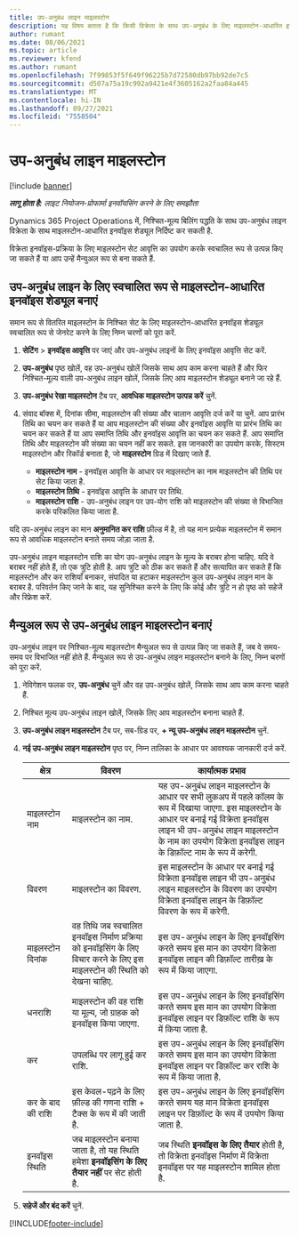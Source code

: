 ```yaml
---
title: उप-अनुबंध लाइन माइलस्टोन
description: यह विषय बताता है कि किसी विक्रेता के साथ उप-अनुबंध के लिए माइलस्टोन-आधारित इनवॉइस शेड्यूल कैसे बनाया और बनाए रखा जाए.
author: rumant
ms.date: 08/06/2021
ms.topic: article
ms.reviewer: kfend
ms.author: rumant
ms.openlocfilehash: 7f99853f5f649f96225b7d72580db97bb92de7c5
ms.sourcegitcommit: d507a75a19c992a9421e4f3605162a2faa84a445
ms.translationtype: MT
ms.contentlocale: hi-IN
ms.lasthandoff: 09/27/2021
ms.locfileid: "7558504"
---
```

# <a name="subcontract-line-milestones"></a>उप-अनुबंध लाइन माइलस्टोन

[!include [banner](../../includes/dataverse-preview.md)]

_**लागू होता है:** लाइट नियोजन-प्रोफार्मा इनवॉयसिंग करने के लिए समझौता_

Dynamics 365 Project Operations में, निश्चित-मूल्य बिलिंग पद्धति के साथ उप-अनुबंध लाइन विक्रेता के साथ माइलस्टोन-आधारित इनवॉइस शेड्यूल निर्दिष्ट कर सकती है.

विक्रेता इनवॉइस-प्रक्रिया के लिए माइलस्टोन सेट आवृत्ति का उपयोग करके स्वचालित रूप से उत्पन्न किए जा सकते हैं या आप उन्हें मैन्युअल रूप से बना सकते हैं.

## <a name="automatically-create-a-milestone-based-invoice-schedule-for-a-subcontract-line"></a>उप-अनुबंध लाइन के लिए स्वचालित रूप से माइलस्टोन-आधारित इनवॉइस शेड्यूल बनाएं

समान रूप से वितरित माइलस्टोन के निश्चित सेट के लिए माइलस्टोन-आधारित इनवॉइस शेड्यूल स्वचालित रूप से जेनरेट करने के लिए निम्न चरणों को पूरा करें.

1. **सेटिंग** > **इनवॉइस आवृत्ति** पर जाएं और उप-अनुबंध लाइनों के लिए इनवॉइस आवृत्ति सेट करें.
2. **उप-अनुबंध** पृष्ठ खोलें, वह उप-अनुबंध खोलें जिसके साथ आप काम करना चाहते हैं और फिर निश्चित-मूल्य वाली उप-अनुबंध लाइन खोलें, जिसके लिए आप माइलस्टोन शेड्यूल बनाने जा रहे हैं.
3. **उप-अनुबंध रेखा माइलस्टोन** टैब पर, **आवधिक माइलस्टोन उत्पन्न करें** चुनें.
4. संवाद बॉक्स में, दिनांक सीमा, माइलस्टोन की संख्या और चालान आवृत्ति दर्ज करें या चुनें. आप प्रारंभ तिथि का चयन कर सकते हैं या आप माइलस्टोन की संख्या और इनवॉइस आवृत्ति या प्रारंभ तिथि का चयन कर सकते हैं या आप समाप्ति तिथि और इनवॉइस आवृत्ति का चयन कर सकते हैं. आप समाप्ति तिथि और माइलस्टोन की संख्या का चयन नहीं कर सकते.
इस जानकारी का उपयोग करके, सिस्टम माइलस्टोन और रिकॉर्ड बनाता है, जो **माइलस्टोन** ग्रिड में दिखाए जाते हैं.

   - **माइलस्टोन नाम** - इनवॉइस आवृत्ति के आधार पर माइलस्टोन का नाम माइलस्टोन की तिथि पर सेट किया जाता है.
   - **माइलस्टोन तिथि** - इनवॉइस आवृत्ति के आधार पर तिथि.
   - **माइलस्टोन राशि** - उप-अनुबंध लाइन पर उप-योग राशि को माइलस्टोन की संख्या से विभाजित करके परिकलित किया जाता है.

यदि उप-अनुबंध लाइन का मान **अनुमानित कर राशि** फ़ील्ड में है, तो यह मान प्रत्येक माइलस्टोन में समान रूप से आवधिक माइलस्टोन बनाते समय जोड़ा जाता है.

उप-अनुबंध लाइन माइलस्टोन राशि का योग उप-अनुबंध लाइन के मूल्य के बराबर होना चाहिए. यदि वे बराबर नहीं होते हैं, तो एक त्रुटि होती है. आप त्रुटि को ठीक कर सकते हैं और सत्यापित कर सकते हैं कि माइलस्टोन और कर राशियाँ बनाकर, संपादित या हटाकर माइलस्टोन कुल उप-अनुबंध लाइन मान के बराबर है. परिवर्तन किए जाने के बाद, यह सुनिश्चित करने के लिए कि कोई और त्रुटि न हो पृष्ठ को सहेजें और रिफ्रेश करें.

## <a name="manually-create-subcontract-line-milestones"></a>मैन्युअल रूप से उप-अनुबंध लाइन माइलस्टोन बनाएं

उप-अनुबंध लाइन पर निश्चित-मूल्य माइलस्टोन मैन्युअल रूप से उत्पन्न किए जा सकते हैं, जब वे समय-समय पर विभाजित नहीं होते हैं. मैन्युअल रूप से उप-अनुबंध लाइन माइलस्टोन बनाने के लिए, निम्न चरणों को पूरा करें.

1. नेविगेशन फलक पर, **उप-अनुबंध** चुनें और वह उप-अनुबंध खोलें, जिसके साथ आप काम करना चाहते हैं.
2. निश्चित मूल्य उप-अनुबंध लाइन खोलें, जिसके लिए आप माइलस्टोन बनाना चाहते हैं.
3. **उप-अनुबंध लाइन माइलस्टोन** टैब पर, सब-ग्रिड पर, **+ न्यू उप-अनुबंध लाइन माइलस्टोन** चुनें.
4. **नई उप-अनुबंध लाइन माइलस्टोन** पृष्ठ पर, निम्न तालिका के आधार पर आवश्यक जानकारी दर्ज करें.

    | क्षेत्र | विवरण |कार्यात्मक प्रभाव|
    | --- | --- |----------------------|
    | माइलस्टोन नाम | माइलस्टोन का नाम. |यह उप-अनुबंध लाइन माइलस्टोन के आधार पर सभी लुकअप में पहले कॉलम के रूप में दिखाया जाएगा. इस माइलस्टोन के आधार पर बनाई गई विक्रेता इनवॉइस लाइन भी उप-अनुबंध लाइन माइलस्टोन के नाम का उपयोग विक्रेता इनवॉइस लाइन के डिफ़ॉल्ट नाम के रूप में करेगी.|
    | विवरण | माइलस्टोन का विवरण. |इस माइलस्टोन के आधार पर बनाई गई विक्रेता इनवॉइस लाइन भी उप-अनुबंध लाइन माइलस्टोन के विवरण का उपयोग विक्रेता इनवॉइस लाइन के डिफ़ॉल्ट विवरण के रूप में करेगी.|
    | माइलस्टोन दिनांक | वह तिथि जब स्वचालित इनवॉइस निर्माण प्रक्रिया को इनवॉइसिंग के लिए विचार करने के लिए इस माइलस्टोन की स्थिति को देखना चाहिए.| इस उप-अनुबंध लाइन के लिए इनवॉइसिंग करते समय इस मान का उपयोग विक्रेता इनवॉइस लाइन की डिफ़ॉल्ट तारीख़ के रूप में किया जाएगा. |
    | धनराशि | माइलस्टोन की वह राशि या मूल्य, जो ग्राहक को इनवॉइस किया जाएगा. |इस उप-अनुबंध लाइन के लिए इनवॉइसिंग करते समय इस मान का उपयोग विक्रेता इनवॉइस लाइन पर डिफ़ॉल्ट राशि के रूप में किया जाता है. |
    | कर | उपलब्धि पर लागू हुई कर राशि.| इस उप-अनुबंध लाइन के लिए इनवॉइसिंग करते समय इस मान का उपयोग विक्रेता इनवॉइस लाइन पर डिफ़ॉल्ट कर राशि के रूप में किया जाता है. |
    | कर के बाद की राशि | इस केवल-पढ़ने के लिए फ़ील्ड की गणना राशि + टैक्स के रूप में की जाती है.|इस उप-अनुबंध लाइन के लिए इनवॉइसिंग करते समय यह मान विक्रेता इनवॉइस लाइन पर डिफ़ॉल्ट के रूप में उपयोग किया जाता है. |
    | इनवॉइस स्थिति | जब माइलस्टोन बनाया जाता है, तो यह स्थिति हमेशा **इनवॉइसिंग के लिए तैयार नहीं** पर सेट होती है.|  जब स्थिति **इनवॉइस के लिए तैयार** होती है, तो विक्रेता इनवॉइस निर्माण में विक्रेता इनवॉइस पर यह माइलस्टोन शामिल होता है. |

5. **सहेजें और बंद करें** चुनें.


[!INCLUDE[footer-include](../../includes/footer-banner.md)]
